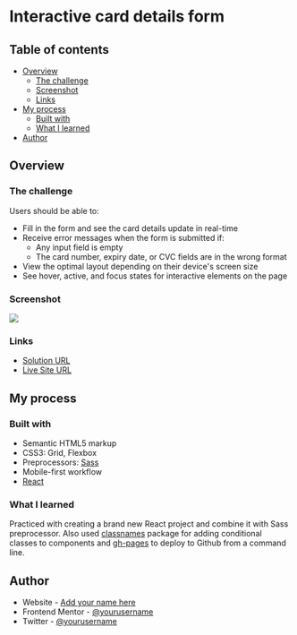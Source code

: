 # Interactive card details form 

## Table of contents

- [Overview](#overview)
  - [The challenge](#the-challenge)
  - [Screenshot](#screenshot)
  - [Links](#links)
- [My process](#my-process)
  - [Built with](#built-with)
  - [What I learned](#what-i-learned)
- [Author](#author)

## Overview

### The challenge

Users should be able to:

- Fill in the form and see the card details update in real-time
- Receive error messages when the form is submitted if:
  - Any input field is empty
  - The card number, expiry date, or CVC fields are in the wrong format
- View the optimal layout depending on their device's screen size
- See hover, active, and focus states for interactive elements on the page

### Screenshot

![](https://prnt.sc/SaSjAMMsAbwC)


### Links

- [Solution URL](https://github.com/superpooperxxx/payment-react)
- [Live Site URL](https://superpooperxxx.github.io/payment-react/)

## My process

### Built with

- Semantic HTML5 markup
- CSS3: Grid, Flexbox
- Preprocessors: [Sass](https://sass-lang.com)
- Mobile-first workflow
- [React](https://reactjs.org/)

### What I learned

Practiced with creating a brand new React project and combine it with Sass preprocessor. Also used [classnames](https://www.npmjs.com/package/classnames) package for adding conditional classes to components and [gh-pages](https://www.npmjs.com/package/gh-pages) to deploy to Github from a command line.

## Author

- Website - [Add your name here](https://www.your-site.com)
- Frontend Mentor - [@yourusername](https://www.frontendmentor.io/profile/yourusername)
- Twitter - [@yourusername](https://www.twitter.com/yourusername)
